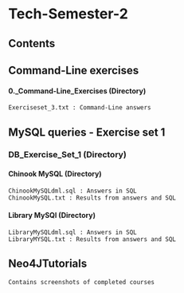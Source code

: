 # Tech-Semester-2
## Contents

## Command-Line exercises
#### 0._Command-Line_Exercises (Directory) 

    Exerciseset_3.txt : Command-Line answers

## MySQL queries - Exercise set 1

### DB_Exercise_Set_1 (Directory)

#### Chinook MySQL (Directory)
    ChinookMySQLdml.sql : Answers in SQL
    ChinookMySQL.txt : Results from answers and SQL

#### Library MySQl (Directory)
    LibraryMySQLdml.sql : Answers in SQL
    LibraryMYSQL.txt : Results from answers and SQL

## Neo4JTutorials
    Contains screenshots of completed courses
